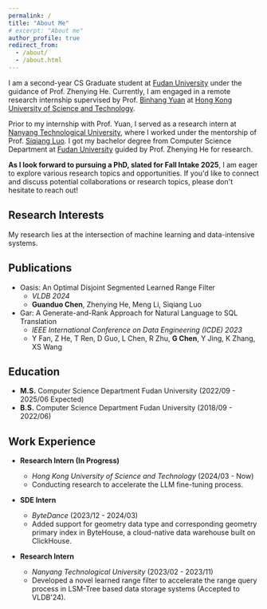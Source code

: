 ```yaml
---
permalink: /
title: "About Me"
# excerpt: "About me"
author_profile: true
redirect_from: 
  - /about/
  - /about.html
---
```


I am a second-year CS Graduate student at [Fudan University](https://www.fudan.edu.cn/) under the guidance of Prof. Zhenying He. Currently, I am engaged in a remote research internship supervised by Prof. [Binhang Yuan](https://binhangyuan.github.io/site/) at [Hong Kong University of Science and Technology](https://cse.hkust.edu.hk).

Prior to my internship with Prof. Yuan, I served as a research intern at [Nanyang Technological University](https://www.ntu.edu.sg/scse),  where I worked under the mentorship of Prof. [Siqiang Luo](http://siqiangluo.com/). I got my bachelor degree from Computer Science Department at [Fudan University](https://www.fudan.edu.cn/) guided by Prof. Zhenying He for research.

**As I look forward to pursuing a PhD, slated for Fall Intake 2025**, I am eager to explore various research topics and opportunities. If you'd like to connect and discuss potential collaborations or research topics, please don't hesitate to reach out!

## Research Interests

My research lies at the intersection of machine learning and data-intensive systems. 
<!-- My overarching goal is to pioneer the development of a comprehensive system or toolkit that not only simplifies the research of the AI but also expedites the entire process — from environmental deployment and configuration to training and inferencing acceleration - making AI more accessible and efficient. -->


<!-- Previously, my research focused on utilizing machine learning methods to enhance the ability of data-intensive systems. Now, I am looking forward to a research opportunity to build a system to support today's enormous AI models. -->

## Publications

<!-- 1. Oasis: An Optimal Disjoint Segmented Learned Range Filter</br> -->
- Oasis: An Optimal Disjoint Segmented Learned Range Filter
  - *VLDB 2024*
  - **Guanduo Chen**, Zhenying He, Meng Li, Siqiang Luo
- Gar: A Generate-and-Rank Approach for Natural Language to SQL Translation
  - *IEEE International Conference on Data Engineering (ICDE) 2023*
  - Y Fan, Z He, T Ren, D Guo, L Chen, R Zhu, **G Chen**, Y Jing, K Zhang, XS Wang


## Education

- **M.S.** Computer Science Department Fudan University (2022/09 - 2025/06 Expected)
- **B.S.** Computer Science Department Fudan University (2018/09 - 2022/06)

## Work Experience

- **Research Intern (In Progress)** 
  - *Hong Kong University of Science and Technology* (2024/03 - Now)
  - Conducting research to accelerate the LLM fine-tuning process.

- **SDE Intern** 
  - *ByteDance* (2023/12 - 2024/03)
  - Added support for geometry data type and corresponding geometry primary index in ByteHouse, a cloud-native data warehouse built on ClickHouse.

- **Research Intern** 
  - *Nanyang Technological University* (2023/02 - 2023/11)
  - Developed a novel learned range filter to accelerate the range query process in LSM-Tree based data storage systems (Accepted to VLDB'24).

